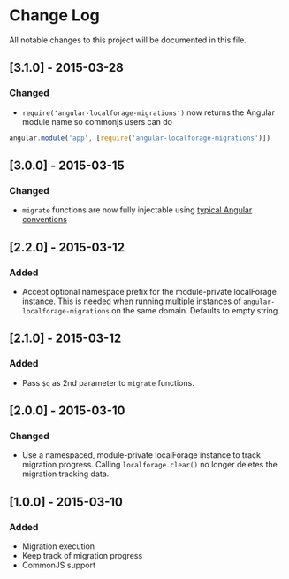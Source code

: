 # Change Log

All notable changes to this project will be documented in this file.

## [3.1.0] - 2015-03-28
### Changed

- `require('angular-localforage-migrations')` now returns the Angular module name so commonjs users can do
```js
angular.module('app', [require('angular-localforage-migrations')])
```

## [3.0.0] - 2015-03-15
### Changed

- `migrate` functions are now fully injectable using [typical Angular conventions](https://docs.angularjs.org/guide/di#dependency-annotation)

## [2.2.0] - 2015-03-12
### Added

- Accept optional namespace prefix for the module-private localForage instance. This is needed when running multiple instances of `angular-localforage-migrations` on the same domain. Defaults to empty string.

## [2.1.0] - 2015-03-12
### Added

- Pass `$q` as 2nd parameter to `migrate` functions.

## [2.0.0] - 2015-03-10
### Changed

- Use a namespaced, module-private localForage instance to track migration progress. Calling `localforage.clear()` no longer deletes the migration tracking data.

## [1.0.0] - 2015-03-10
### Added

- Migration execution
- Keep track of migration progress
- CommonJS support